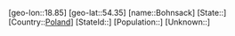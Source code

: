 ﻿---
location: [54.35,18.85]
type: City
tags:
- geo/City


SpocWebEntityId: 29254
isDeleted: false
confidential: public

---
[geo-lon::18.85]
[geo-lat::54.35]
[name::Bohnsack]
[State::]
[Country::[Poland](geo/Continent/Europe/Poland.md)]
[StateId::]
[Population::]
[Unknown::]

